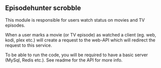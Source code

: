 ## Episodehunter scrobble

This module is responsible for users watch status on movies and TV episodes.

When a user marks a movie (or TV episode) as watched a client (eg. web, kodi, plex etc.) will 
create a request to the web-API which will redirect the request to this service.
 
To be able to run the code, you will be required to have a basic server (MySql, Redis etc.).
See readme for the API for more info. 
